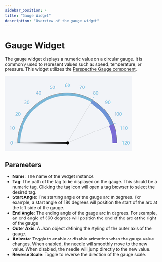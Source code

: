 ```yaml
---
sidebar_position: 4
title: "Gauge Widget"
description: "Overview of the gauge widget"
---
```


# Gauge Widget

The gauge widget displays a numeric value on a circular gauge. It is commonly used to represent values such as speed, 
temperature, or pressure. This widget utilizes the 
[Perspective Gauge component](https://www.docs.inductiveautomation.com/docs/8.1/appendix/components/perspective-components/perspective-chart-palette/perspective-gauge).

![gauge_widget.png](../../../../static/img/docs/user-guides/dashboard-guide/preconfigured-widgets/gauge_widget.png)

## Parameters
- **Name**: The name of the widget instance.
- **Tag**: The path of the tag to be displayed on the gauge. This should be a numeric tag. Clicking the tag icon will open
a tag browser to select the desired tag.
- **Start Angle**: The starting angle of the gauge arc in degrees. For example, a start angle of 180 degrees will 
position the start of the arc at the left side of the gauge.
- **End Angle**: The ending angle of the gauge arc in degrees. For example, an end angle of 360 degrees will position 
the end of the arc at the right of the gauge
- **Outer Axis**: A Json object defining the styling of the outer axis of the gauge.
- **Animate**: Toggle to enable or disable animation when the gauge value changes. When enabled, the needle will 
smoothly move to the new value. When disabled, the needle will jump directly to the new value.
- **Reverse Scale**: Toggle to reverse the direction of the gauge scale.